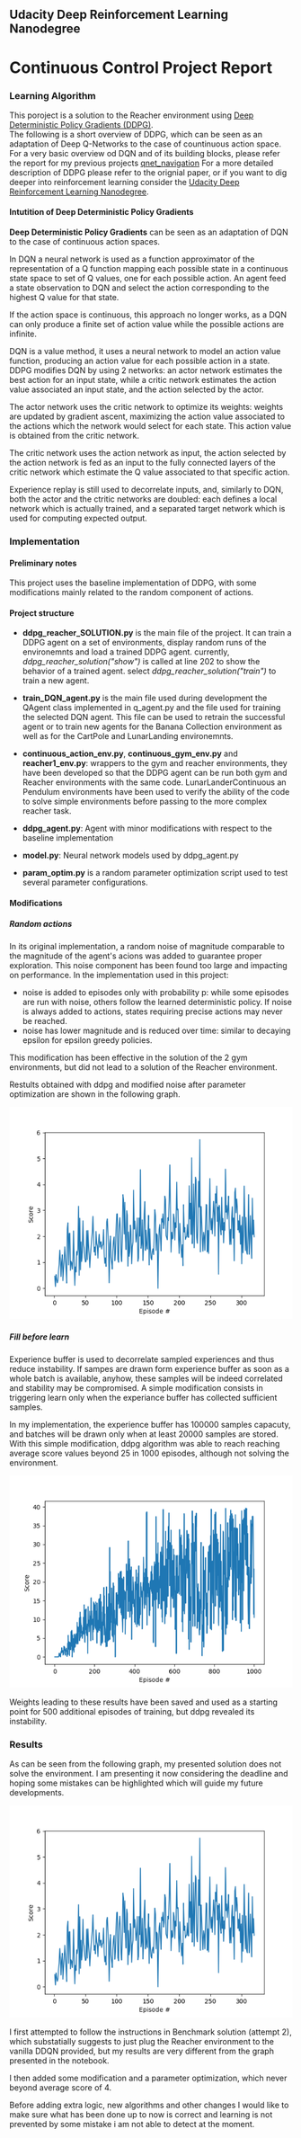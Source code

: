 ## Udacity Deep Reinforcement Learning Nanodegree
# Continuous Control Project Report

### Learning Algorithm

This poroject is a solution to the Reacher environment using [Deep Deterministic Policy Gradients (DDPG)](https://arxiv.org/abs/1509.02971).  
The following is a short overview of DDPG, which can be seen as an adaptation of Deep Q-Networks to the case of 
countinuous action space.
For a very basic overview od DQN and of its building blocks, please refer the report for my previous projects [qnet_navigation](https://github.com/csggnn/qnet_navigation/blob/master/Report.md)
For a more detailed description of DDPG please refer to the orignial paper, or if you want to dig deeper into reinforcement learning consider the 
[Udacity Deep Reinforcement Learning Nanodegree](https://eu.udacity.com/course/deep-reinforcement-learning-nanodegree--nd893).

#### Intutition of Deep Deterministic Policy Gradients

**Deep Deterministic Policy Gradients** can be seen as an adaptation of DQN to the case of continuous action spaces.

In DQN a neural network is used as a function approximator of the representation of a Q function mapping each possible 
state in a continuous state space to set of Q values, one for each possible action. An agent feed a state observation to 
DQN and select the action corresponding to the highest Q value for that state.

If the action space is continuous, this approach no longer works, as a DQN can only produce a finite set of action value
 while the possible actions are infinite. 
 
DQN is a value method, it uses a neural network to model an action value function, producing an action value for each 
possible action in a state.
DDPG modifies DQN by using 2 networks: an actor network estimates the best action for an input state, while a critic 
network estimates the action value associated an input state, and the action selected by the actor.

The actor network uses the critic network to optimize its weights: weights are updated by gradient ascent, maximizing the
action value associated to the actions which the network would select for each state. This action value is obtained
from the critic network.

The critic network uses the action network as input, the action selected by the action network is fed as an input to the 
fully connected layers of the critic network which estimate the Q value associated to that specific action.
 
Experience replay is still used to decorrelate inputs, and, similarly to DQN, both the actor and the ctritic networks 
are doubled: each defines a local network which is actually trained, and a separated target network which is used for 
computing expected output.

### Implementation

#### Preliminary notes 

This project uses the baseline implementation of DDPG, with some modifications mainly related to the random component of
actions.

#### Project structure

 - **ddpg_reacher_SOLUTION.py** is the main file of the project. It can train a DDPG agent on a set of environments, 
    display random runs of the environemnts and load a trained DDPG agent.
    currently, *ddpg_reacher_solution("show")* is called at line 202 to show the behavior of a trained agent. select 
    *ddpg_reacher_solution("train")* to train a new agent.

 - **train_DQN_agent.py** is the main file used during development the QAgent class implemented in 
    q_agent.py and the file used for training the selected DQN agent.
    This file can be used to retrain the successful agent or to train new agents for the Banana Collection environment 
    as well as for the CartPole and LunarLanding environemnts.
 - **continuous_action_env.py**, **continuous_gym_env.py** and **reacher1_env.py**: wrappers to the gym and reacher 
    environments, they have been developed so that the DDPG agent can be run both gym and Reacher environments with the 
    same code. LunarLanderContinuous an Pendulum environments have been used to verify the ability of the code to solve 
    simple environments before passing to the more complex reacher task.
 - **ddpg_agent.py**: Agent with minor modifications with respect to the baseline implementation
 - **model.py**: Neural network models used by ddpg_agent.py
 - **param_optim.py** is a random parameter optimization script used to test several parameter configurations.

#### Modifications

##### Random actions

In its original implementation, a random noise of magnitude comparable to the magnitude of the agent's acions was added 
to guarantee proper exploration. This noise component has been found too large and impacting on performance. 
In the implementation used in this project:
 - noise is added to episodes only with probability p: while some episodes are run with noise, others follow the learned 
 deterministic policy. If noise is always added to actions, states requiring precise actions may never be reached.
 - noise has lower magnitude and is reduced over time: similar to decaying epsilon for epsilon greedy policies.

This modification has been effective in the solution of the 2 gym environments, but did not lead to a solution of the 
Reacher environment. 

Restults obtained with ddpg and modified noise after parameter optimization are shown in the following graph.

![score_graph](score_300.png)

##### Fill before learn

Experience buffer is used to decorrelate sampled experiences and thus reduce instability. If sampes
are drawn form experience buffer as soon as a whole batch is available, anyhow, these samples will be indeed correlated 
and stability may be compromised. A simple modification consists in triggering learn only when the experiance buffer has 
collected sufficient samples. 

In my implementation, the experience buffer has 100000 samples capacuty, and batches will be drawn only when at least 20000
samples are stored. With this simple modification, ddpg algorithm was able to reach reaching average score
values beyond 25 in 1000 episodes, although not solving the environment.

![score_graph](score_waitmem_1000.png)

Weights leading to these results have been saved and used as a starting point for 500 additional episodes of training, 
but ddpg revealed its instability. 




### Results

As can be seen from the following graph, my presented solution does not solve the environment. I am presenting it now considering the deadline and 
hoping some mistakes can be highlighted which will guide my future developments.

![score_graph](score_300.png)


I first attempted to follow the instructions in Benchmark solution (attempt 2), which substatially suggests to just
plug the Reacher environment to the vanilla DDQN provided, but my results are very different from the graph presented in the notebook.
 
I then added some modification and a parameter optimization, which never beyond average score of 4.

Before adding extra logic, new algorithms and other changes I would like to make sure what has been done up to now is 
correct and learning is not prevented by some mistake i am not able to detect at the moment.

